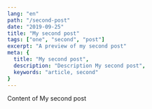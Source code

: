 ```yaml
---
lang: "en"
path: "/second-post"
date: "2019-09-25"
title: "My second post"
tags: ["one", "second", "post"]
excerpt: "A preview of my second post"
meta: {
  title: "My second post",
  description: "Description My second post",
  keywords: "article, second"
}
---
```


Content of My second post
